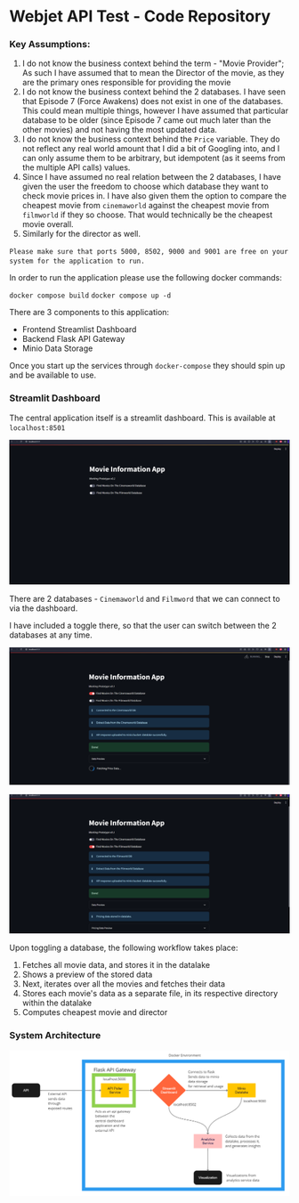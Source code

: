 # Webjet API Test - Code Repository

### Key Assumptions:
1. I do not know the business context behind the term - "Movie Provider"; As such I have assumed that to mean the Director of the movie, as they are the primary ones responsible for providing the movie
2. I do not know the business context behind the 2 databases. I have seen that Episode 7 (Force Awakens) does not exist in one of the databases. This could mean multiple things, however I have assumed that particular database to be older (since Episode 7 came out much later than the other movies) and not having the most updated data.
3. I do not know the business context behind the `Price` variable. They do not reflect any real world amount that I did a bit of Googling into, and I can only assume them to be arbitrary, but idempotent (as it seems from the multiple API calls) values.
4. Since I have assumed no real relation between the 2 databases, I have given the user the freedom to choose which database they want to check movie prices in. I have also given them the option to compare the cheapest movie from `cinemaworld` against the cheapest movie from `filmworld` if they so choose. That would technically be the cheapest movie overall.
5. Similarly for the director as well.  


`Please make sure that ports 5000, 8502, 9000 and 9001 are free on your system for the application to run.`

In order to run the application please use the following docker commands:

`docker compose build`
`docker compose up -d`

There are 3 components to this application:

* Frontend Streamlist Dashboard
* Backend Flask API Gateway
* Minio Data Storage

Once you start up the services through `docker-compose` they should spin up and be available to use.


### Streamlit Dashboard

The central application itself is a streamlit dashboard. This is available at `localhost:8501`

![Dashboard](static/dashboard_1.png)


There are 2 databases - `Cinemaworld` and `Filmword` that we can connect to via the dashboard. 

I have included a toggle there, so that the user can switch between the 2 databases at any time.


![Toggle Cinemaworld](static/dashboard_cw.png)

![Toggle Filmworld](static/dashboard_fw.png)


Upon toggling a database, the following workflow takes place:

1. Fetches all movie data, and stores it in the datalake
2. Shows a preview of the stored data
3. Next, iterates over all the movies and fetches their data
4. Stores each movie's data as a separate file, in its respective directory within the datalake
5. Computes cheapest movie and director





### System Architecture

![System Architecture](static/system_architecture.png)